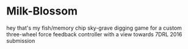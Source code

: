 # Milk-Blossom
hey that's my fish/memory chip sky-grave digging game for a custom three-wheel force feedback controller with a view towards 7DRL 2016 submission
